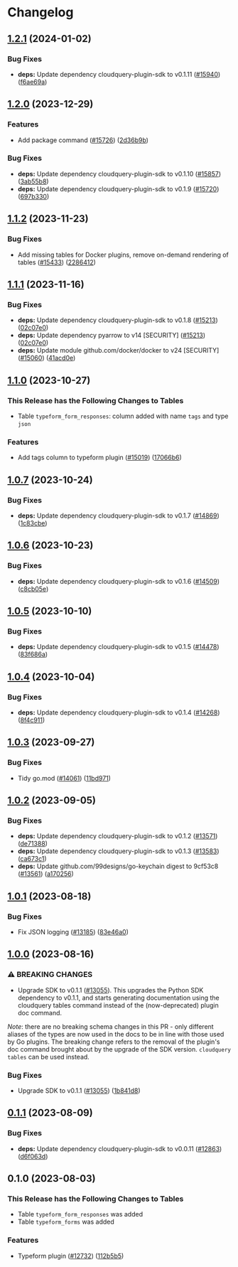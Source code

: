 # Changelog

## [1.2.1](https://github.com/cloudquery/cloudquery/compare/plugins-source-typeform-v1.2.0...plugins-source-typeform-v1.2.1) (2024-01-02)


### Bug Fixes

* **deps:** Update dependency cloudquery-plugin-sdk to v0.1.11 ([#15940](https://github.com/cloudquery/cloudquery/issues/15940)) ([f6ae69a](https://github.com/cloudquery/cloudquery/commit/f6ae69a9719db6207da570863e41745b59c726d5))

## [1.2.0](https://github.com/cloudquery/cloudquery/compare/plugins-source-typeform-v1.1.2...plugins-source-typeform-v1.2.0) (2023-12-29)


### Features

* Add package command ([#15726](https://github.com/cloudquery/cloudquery/issues/15726)) ([2d36b9b](https://github.com/cloudquery/cloudquery/commit/2d36b9b4759966db95baa92ce03c76b4e4d1e5d2))


### Bug Fixes

* **deps:** Update dependency cloudquery-plugin-sdk to v0.1.10 ([#15857](https://github.com/cloudquery/cloudquery/issues/15857)) ([3ab55b8](https://github.com/cloudquery/cloudquery/commit/3ab55b8de769c4c7bf9b979a183dd23125994255))
* **deps:** Update dependency cloudquery-plugin-sdk to v0.1.9 ([#15720](https://github.com/cloudquery/cloudquery/issues/15720)) ([697b330](https://github.com/cloudquery/cloudquery/commit/697b330ac7d59435424791cbbb1b544e7870b463))

## [1.1.2](https://github.com/cloudquery/cloudquery/compare/plugins-source-typeform-v1.1.1...plugins-source-typeform-v1.1.2) (2023-11-23)


### Bug Fixes

* Add missing tables for Docker plugins, remove on-demand rendering of tables ([#15433](https://github.com/cloudquery/cloudquery/issues/15433)) ([2286412](https://github.com/cloudquery/cloudquery/commit/22864120467b98d9284c533e58a7c9e09f8790ab))

## [1.1.1](https://github.com/cloudquery/cloudquery/compare/plugins-source-typeform-v1.1.0...plugins-source-typeform-v1.1.1) (2023-11-16)


### Bug Fixes

* **deps:** Update dependency cloudquery-plugin-sdk to v0.1.8 ([#15213](https://github.com/cloudquery/cloudquery/issues/15213)) ([02c07e0](https://github.com/cloudquery/cloudquery/commit/02c07e0f67f41cb62f1da2e84305f1e28b823cb4))
* **deps:** Update dependency pyarrow to v14 [SECURITY] ([#15213](https://github.com/cloudquery/cloudquery/issues/15213)) ([02c07e0](https://github.com/cloudquery/cloudquery/commit/02c07e0f67f41cb62f1da2e84305f1e28b823cb4))
* **deps:** Update module github.com/docker/docker to v24 [SECURITY] ([#15060](https://github.com/cloudquery/cloudquery/issues/15060)) ([41acd0e](https://github.com/cloudquery/cloudquery/commit/41acd0e4ac63221e90cca89a7137a8685692267d))

## [1.1.0](https://github.com/cloudquery/cloudquery/compare/plugins-source-typeform-v1.0.7...plugins-source-typeform-v1.1.0) (2023-10-27)


### This Release has the Following Changes to Tables
- Table `typeform_form_responses`: column added with name `tags` and type `json`

### Features

* Add tags column to typeform plugin ([#15019](https://github.com/cloudquery/cloudquery/issues/15019)) ([17066b6](https://github.com/cloudquery/cloudquery/commit/17066b67fb4d914e9a2a7aa2088c915a772380a0))

## [1.0.7](https://github.com/cloudquery/cloudquery/compare/plugins-source-typeform-v1.0.6...plugins-source-typeform-v1.0.7) (2023-10-24)


### Bug Fixes

* **deps:** Update dependency cloudquery-plugin-sdk to v0.1.7 ([#14869](https://github.com/cloudquery/cloudquery/issues/14869)) ([1c83cbe](https://github.com/cloudquery/cloudquery/commit/1c83cbea76fc37b00457f7dc4b13b80b066b10cf))

## [1.0.6](https://github.com/cloudquery/cloudquery/compare/plugins-source-typeform-v1.0.5...plugins-source-typeform-v1.0.6) (2023-10-23)


### Bug Fixes

* **deps:** Update dependency cloudquery-plugin-sdk to v0.1.6 ([#14509](https://github.com/cloudquery/cloudquery/issues/14509)) ([c8cb05e](https://github.com/cloudquery/cloudquery/commit/c8cb05eaee332a84743799debc6b3954a8aa718e))

## [1.0.5](https://github.com/cloudquery/cloudquery/compare/plugins-source-typeform-v1.0.4...plugins-source-typeform-v1.0.5) (2023-10-10)


### Bug Fixes

* **deps:** Update dependency cloudquery-plugin-sdk to v0.1.5 ([#14478](https://github.com/cloudquery/cloudquery/issues/14478)) ([83f686a](https://github.com/cloudquery/cloudquery/commit/83f686a85a7ed419f482d596ca0c90c1ef908646))

## [1.0.4](https://github.com/cloudquery/cloudquery/compare/plugins-source-typeform-v1.0.3...plugins-source-typeform-v1.0.4) (2023-10-04)


### Bug Fixes

* **deps:** Update dependency cloudquery-plugin-sdk to v0.1.4 ([#14268](https://github.com/cloudquery/cloudquery/issues/14268)) ([8f4c911](https://github.com/cloudquery/cloudquery/commit/8f4c91104d43862df4bb5a775624d9a4a5130b34))

## [1.0.3](https://github.com/cloudquery/cloudquery/compare/plugins-source-typeform-v1.0.2...plugins-source-typeform-v1.0.3) (2023-09-27)


### Bug Fixes

* Tidy go.mod ([#14061](https://github.com/cloudquery/cloudquery/issues/14061)) ([11bd971](https://github.com/cloudquery/cloudquery/commit/11bd971f6a0089c92e47af6be24f552b2d920f21))

## [1.0.2](https://github.com/cloudquery/cloudquery/compare/plugins-source-typeform-v1.0.1...plugins-source-typeform-v1.0.2) (2023-09-05)


### Bug Fixes

* **deps:** Update dependency cloudquery-plugin-sdk to v0.1.2 ([#13571](https://github.com/cloudquery/cloudquery/issues/13571)) ([de71388](https://github.com/cloudquery/cloudquery/commit/de713889f9ccdbb963839d37edc122ff0ca7518e))
* **deps:** Update dependency cloudquery-plugin-sdk to v0.1.3 ([#13583](https://github.com/cloudquery/cloudquery/issues/13583)) ([ca673c1](https://github.com/cloudquery/cloudquery/commit/ca673c16ffa38eaab303f9502823696c85cd4d61))
* **deps:** Update github.com/99designs/go-keychain digest to 9cf53c8 ([#13561](https://github.com/cloudquery/cloudquery/issues/13561)) ([a170256](https://github.com/cloudquery/cloudquery/commit/a17025657e92b017fe3c8bd37abfaa2354e6e818))

## [1.0.1](https://github.com/cloudquery/cloudquery/compare/plugins-source-typeform-v1.0.0...plugins-source-typeform-v1.0.1) (2023-08-18)


### Bug Fixes

* Fix JSON logging ([#13185](https://github.com/cloudquery/cloudquery/issues/13185)) ([83e46a0](https://github.com/cloudquery/cloudquery/commit/83e46a070234c75b6d9b74bfad89b7cd370b5c76))

## [1.0.0](https://github.com/cloudquery/cloudquery/compare/plugins-source-typeform-v0.1.1...plugins-source-typeform-v1.0.0) (2023-08-16)


### ⚠ BREAKING CHANGES

* Upgrade SDK to v0.1.1 ([#13055](https://github.com/cloudquery/cloudquery/issues/13055)). This upgrades the Python SDK dependency to v0.1.1, and starts generating documentation using the cloudquery tables command instead of the (now-deprecated) plugin doc command.

*Note*: there are no breaking schema changes in this PR - only different aliases of the types are now used in the docs to be in line with those used by Go plugins. The breaking change refers to the removal of the plugin's doc command brought about by the upgrade of the SDK version. `cloudquery tables` can be used instead.

### Bug Fixes

* Upgrade SDK to v0.1.1 ([#13055](https://github.com/cloudquery/cloudquery/issues/13055)) ([1b841d8](https://github.com/cloudquery/cloudquery/commit/1b841d84637bef7b4707796292bb52bed7fa7a77))

## [0.1.1](https://github.com/cloudquery/cloudquery/compare/plugins-source-typeform-v0.1.0...plugins-source-typeform-v0.1.1) (2023-08-09)


### Bug Fixes

* **deps:** Update dependency cloudquery-plugin-sdk to v0.0.11 ([#12863](https://github.com/cloudquery/cloudquery/issues/12863)) ([d6f063d](https://github.com/cloudquery/cloudquery/commit/d6f063d67d65652a494d1bb9d28f6c5115f58a90))

## 0.1.0 (2023-08-03)


### This Release has the Following Changes to Tables
- Table `typeform_form_responses` was added
- Table `typeform_forms` was added

### Features

* Typeform plugin ([#12732](https://github.com/cloudquery/cloudquery/issues/12732)) ([112b5b5](https://github.com/cloudquery/cloudquery/commit/112b5b503f2787673e7c3b59f8b8c6e29d0b4c4e))
